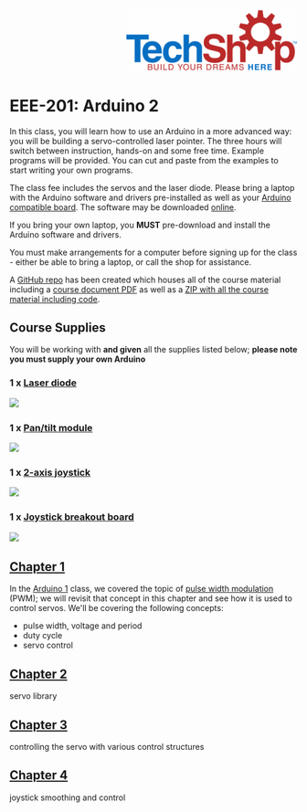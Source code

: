 <p align="right">
    <img src="https://raw.githubusercontent.com/techshop/EEE-201-Arduino-2/master/TS_logo.png" width=300>
</p>

# EEE-201: Arduino 2

In this class, you will learn how to use an Arduino in a more advanced way: you will be building a servo-controlled laser pointer.  The three hours will switch between instruction, hands-on and some free time.  Example programs will be provided. You can cut and paste from the examples to start writing your own programs.

The class fee includes the servos and the laser diode.  Please bring a laptop with the Arduino software and drivers pre-installed as well as your [Arduino compatible board](https://en.wikipedia.org/wiki/List_of_Arduino_boards_and_compatible_systems). The software may be downloaded [online](https://www.arduino.cc/en/Main/Software).

If you bring your own laptop, you **MUST** pre-download and install the Arduino software and drivers.

You must make arrangements for a computer before signing up for the class - either be able to bring a laptop, or call the shop for assistance.

A [GitHub repo](https://github.com/techshop/EEE-201-Arduino-2) has been created which houses all of the course material including a [course document PDF](https://github.com/techshop/EEE-201-Arduino-2/blob/master/EEE-105.pdf) as well as a [ZIP with all the course material including code](https://github.com/techshop/EEE-201-Arduino-2/archive/v1.0.zip).


## Course Supplies

You will be working with **and given** all the supplies listed below; **please note you must supply your own Arduino**

### 1 x [Laser diode](https://www.adafruit.com/product/1054)
<img src="https://cdn-shop.adafruit.com/1200x900/1054-02.jpg" width=150 />

### 1 x [Pan/tilt module](https://www.adafruit.com/products/1967)
<img src="https://cdn-shop.adafruit.com/1200x900/1967-02.jpg" width=150 />

### 1 x [2-axis joystick](https://www.adafruit.com/products/2765)
<img src="https://cdn-shop.adafruit.com/1200x900/2765-00.jpg" width=150 />

### 1 x [Joystick breakout board](https://www.adafruit.com/product/3246)
<img src="https://cdn-shop.adafruit.com/1200x900/3246-00.jpg" width=150 />

## [Chapter 1](https://github.com/techshop/EEE-201-Arduino-2/tree/master/chapter_1)

In the [Arduino 1](https://github.com/techshop/EEE-105-Arduino-1) class, we covered the topic of [pulse width modulation](https://github.com/techshop/EEE-105-Arduino-1/tree/master/chapter_3#part-2---pwm-digital-output) (PWM); we will revisit that concept in this chapter and see how it is used to control servos.  We'll be covering the following concepts:
- pulse width, voltage and period
- duty cycle
- servo control

## [Chapter 2](https://github.com/techshop/EEE-201-Arduino-2/tree/master/chapter_2)

servo library

## [Chapter 3](https://github.com/techshop/EEE-201-Arduino-2/tree/master/chapter_3)

controlling the servo with various control structures

## [Chapter 4](https://github.com/techshop/EEE-201-Arduino-2/tree/master/chapter_4)

joystick smoothing and control
